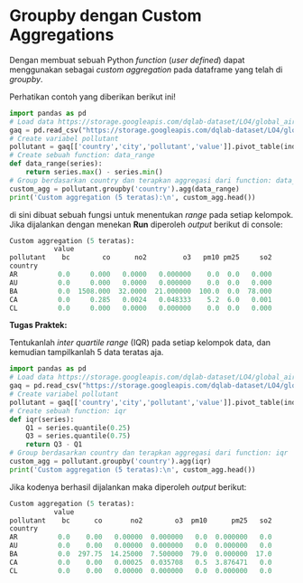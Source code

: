 # Groupby dengan Custom Aggregations

Dengan membuat sebuah Python _function_ (_user defined_) dapat menggunakan sebagai _custom aggregation_ pada dataframe yang telah di _groupby_.

Perhatikan contoh yang diberikan berikut ini!
```python
import pandas as pd
# Load data https://storage.googleapis.com/dqlab-dataset/LO4/global_air_quality_4000rows.csv
gaq = pd.read_csv("https://storage.googleapis.com/dqlab-dataset/LO4/global_air_quality_4000rows.csv")
# Create variabel pollutant 
pollutant = gaq[['country','city','pollutant','value']].pivot_table(index=['country','city'],columns='pollutant').fillna(0)
# Create sebuah function: data_range
def data_range(series):
	return series.max() - series.min()
# Group berdasarkan country dan terapkan aggregasi dari function: data_range
custom_agg = pollutant.groupby('country').agg(data_range)
print('Custom aggregation (5 teratas):\n', custom_agg.head())
```

di sini dibuat sebuah fungsi untuk menentukan _range_ pada setiap kelompok. Jika dijalankan dengan menekan **Run** diperoleh _output_ berikut di console:
```python
Custom aggregation (5 teratas):
           value                                                  
pollutant    bc        co      no2         o3   pm10 pm25     so2
country                                                          
AR          0.0     0.000   0.0000   0.000000    0.0  0.0   0.000
AU          0.0     0.000   0.0000   0.000000    0.0  0.0   0.000
BA          0.0  1508.000  32.0000  21.000000  100.0  0.0  78.000
CA          0.0     0.285   0.0024   0.048333    5.2  6.0   0.001
CL          0.0     0.000   0.0000   0.000000    0.0  0.0   0.000
```

**Tugas Praktek:**

Tentukanlah _inter quartile range_ (IQR) pada setiap kelompok data, dan kemudian tampilkanlah 5 data teratas aja.
```python
import pandas as pd
# Load data https://storage.googleapis.com/dqlab-dataset/LO4/global_air_quality_4000rows.csv
gaq = pd.read_csv("https://storage.googleapis.com/dqlab-dataset/LO4/global_air_quality_4000rows.csv")
# Create variabel pollutant 
pollutant = gaq[['country','city','pollutant','value']].pivot_table(index=['country','city'],columns='pollutant').fillna(0)
# Create sebuah function: iqr
def iqr(series):
	Q1 = series.quantile(0.25)
	Q3 = series.quantile(0.75)
	return Q3 - Q1
# Group berdasarkan country dan terapkan aggregasi dari function: iqr
custom_agg = pollutant.groupby('country').agg(iqr)
print('Custom aggregation (5 teratas):\n', custom_agg.head())
```

Jika kodenya berhasil dijalankan maka diperoleh _output_ berikut:
```python
Custom aggregation (5 teratas):
           value                                                  
pollutant    bc      co       no2        o3  pm10      pm25   so2
country                                                          
AR          0.0    0.00   0.00000  0.000000   0.0  0.000000   0.0
AU          0.0    0.00   0.00000  0.000000   0.0  0.000000   0.0
BA          0.0  297.75  14.25000  7.500000  79.0  0.000000  17.0
CA          0.0    0.00   0.00025  0.035708   0.5  3.876471   0.0
CL          0.0    0.00   0.00000  0.000000   0.0  0.000000   0.0
```

